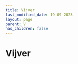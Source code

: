 ```yaml
---
title: Vijver
last_modified_date: 19-09-2023
layout: page
parent: V
has_children: false
---
```


Vijver
======

